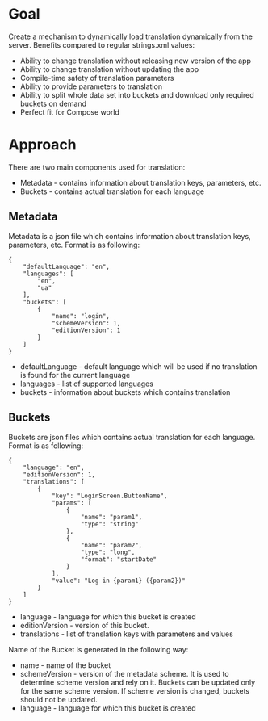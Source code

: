 # Goal

Create a mechanism to dynamically load translation dynamically from the server.
Benefits compared to regular strings.xml values:

- Ability to change translation without releasing new version of the app
- Ability to change translation without updating the app
- Compile-time safety of translation parameters
- Ability to provide parameters to translation
- Ability to split whole data set into buckets and download only required buckets on demand
- Perfect fit for Compose world

# Approach
There are two main components used for translation:

- Metadata - contains information about translation keys, parameters, etc.
- Buckets - contains actual translation for each language

## Metadata

Metadata is a json file which contains information about translation keys, parameters, etc.
Format is as following:

``` 
{
    "defaultLanguage": "en",
    "languages": [
        "en",
        "ua"
    ],
    "buckets": [
        {
            "name": "login",
            "schemeVersion": 1,
            "editionVersion": 1
        }
    ]
}
```

- defaultLanguage - default language which will be used if no translation is found for the current
  language
- languages - list of supported languages
- buckets - information about buckets which contains translation

## Buckets

Buckets are json files which contains actual translation for each language.
Format is as following:

```
{
    "language": "en",
    "editionVersion": 1,
    "translations": [
        {
            "key": "LoginScreen.ButtonName",
            "params": [
                {
                    "name": "param1",
                    "type": "string"
                },
                {
                    "name": "param2",
                    "type": "long",
                    "format": "startDate"
                }
            ],
            "value": "Log in {param1} ({param2})"
        }
    ]
}
```

- language - language for which this bucket is created
- editionVersion - version of this bucket.
- translations - list of translation keys with parameters and values

Name of the Bucket is generated in the following way:

- name - name of the bucket
- schemeVersion - version of the metadata scheme. It is used to determine scheme version and rely on
  it.
  Buckets can be updated only for the same scheme version. If scheme version is changed, buckets
  should not be updated.
- language - language for which this bucket is created
